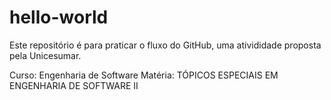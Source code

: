 # hello-world
Este repositório é para praticar o fluxo do GitHub, uma ativididade proposta pela Unicesumar.

Curso: Engenharia de Software
Matéria: TÓPICOS ESPECIAIS EM ENGENHARIA DE SOFTWARE II

